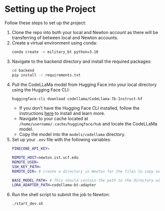 # Setting up the Project

Follow these steps to set up the project:
1. Clone the repo into both your local and Newton account as there will be transferring of between local and Newton accounts.
2. Create a virtual environment using conda:
   ```bash
   conda create -n military_bt python=3.10
   ```
3. Navigate to the backend directory and install the required packages:
    ```bash
    cd backend
    pip install -r requirements.txt
    ```
4. Pull the CodeLLaMa model from Hugging Face into your local directory using the Hugging Face CLI:
    ```bash
    huggingface-cli download codellama/CodeLlama-7b-Instruct-hf
    ```
    - If you don't have the Hugging Face CLI installed, follow the instructions [here](https://huggingface.co/docs/huggingface_hub/main/en/guides/cli) to install and learn more.
    - Navigate to your cache located at `/home/username/.cache/huggingface/hub` and locate the CodeLLaMa model.
    - Copy the model into the `models/codellama` directory.
5. Set up your `.env` file with the following variables:
    ```bash
    PINECONE_API_KEY=

    REMOTE_HOST=newton.ist.ucf.edu
    REMOTE_USER=
    SSH_KEY_PATH=
    REMOTE_DIR= # create a directory in Newton for the files to copy over

    BASE_MODEL_PATH= # This should contain the path to the directory within the snapshots folder
    LORA_ADAPTER_PATH=codellama-bt-adapter
    ```
6. Run the shell script to submit the job to Newton:
    ```bash
    ./start_dev.sh
    ```
